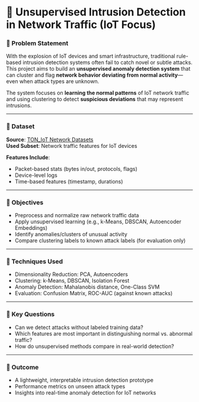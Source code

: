 # 🔐 Unsupervised Intrusion Detection in Network Traffic (IoT Focus)

### 🎯 Problem Statement

With the explosion of IoT devices and smart infrastructure, traditional rule-based intrusion detection systems often fail to catch novel or subtle attacks. This project aims to build an **unsupervised anomaly detection system** that can cluster and flag **network behavior deviating from normal activity**—even when attack types are unknown.

The system focuses on **learning the normal patterns** of IoT network traffic and using clustering to detect **suspicious deviations** that may represent intrusions.

---

### 🧾 Dataset

**Source**: [TON_IoT Network Datasets](https://research.unsw.edu.au/projects/toniot-datasets)  
**Used Subset**: Network traffic features for IoT devices

**Features Include**:
- Packet-based stats (bytes in/out, protocols, flags)
- Device-level logs
- Time-based features (timestamp, durations)

---

### 📌 Objectives

- Preprocess and normalize raw network traffic data
- Apply unsupervised learning (e.g., k-Means, DBSCAN, Autoencoder Embeddings)
- Identify anomalies/clusters of unusual activity
- Compare clustering labels to known attack labels (for evaluation only)

---

### 🧠 Techniques Used

- Dimensionality Reduction: PCA, Autoencoders
- Clustering: k-Means, DBSCAN, Isolation Forest
- Anomaly Detection: Mahalanobis distance, One-Class SVM
- Evaluation: Confusion Matrix, ROC-AUC (against known attacks)

---

### 📍 Key Questions

- Can we detect attacks without labeled training data?
- Which features are most important in distinguishing normal vs. abnormal traffic?
- How do unsupervised methods compare in real-world detection?

---

### 📎 Outcome

- A lightweight, interpretable intrusion detection prototype
- Performance metrics on unseen attack types
- Insights into real-time anomaly detection for IoT networks
